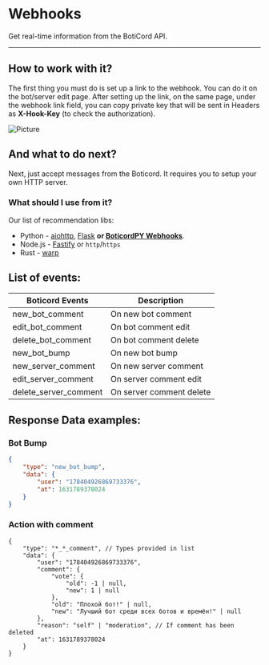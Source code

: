# Webhooks

Get real-time information from the BotiCord API.
_____

## How to work with it?

The first thing you must do is set up a link to the webhook. You can do it on the bot/server edit page. After setting up the link, on the same page, under the webhook link field, you can copy private key that will be sent in Headers as **X-Hook-Key** (to check the authorization).

![Picture](https://media.discordapp.net/attachments/928734933814497343/944487720699441192/assets2F-MTA7c_niON-8K1DJnTo2F-MjiBik8Bs-fMOJgByRd2F-MjiCGt9_B_2DfWSioHg2Fimage.png)

## And what to do next?

Next, just accept messages from the Boticord. It requires you to setup your own HTTP server.

### What should I use from it? 

Our list of recommendation libs:

* Python - [aiohttp](https://docs.aiohttp.org/en/stable/), [Flask](https://flask.palletsprojects.com/en/2.0.x/) **or [BoticordPY Webhooks](https://py.boticord.top/)**.
* Node.js - [Fastify](https://www.fastify.io) or `http`/`https`
* Rust - [warp](https://github.com/seanmonstar/warp)

## List of events:

|    Boticord Events     |             Description           |
|--------------------|-------------------------------------------|
|    new_bot_comment     |      On new bot comment        |
|    edit_bot_comment    | On bot comment edit      |
|   delete_bot_comment   |     On bot comment delete    |
|      new_bot_bump      |    On new bot bump      |
|   new_server_comment   |   On new server comment     |
|   edit_server_comment  |   On server comment edit   |
|  delete_server_comment |   On server comment delete  |

## Response Data examples:

### Bot Bump

```json
{
    "type": "new_bot_bump",
    "data": {
        "user": "178404926869733376",
        "at": 1631789378024
    }
}
```

### Action with comment

```
{
    "type": "*_*_comment", // Types provided in list
    "data": {
        "user": "178404926869733376",
        "comment": {
            "vote": {
                "old": -1 | null,
                "new": 1 | null
            },
            "old": "Плохой бот!" | null,
            "new": "Лучший бот среди всех ботов и времён!" | null
        },
        "reason": "self" | "moderation", // If comment has been deleted
        "at": 1631789378024
    }
}
```

